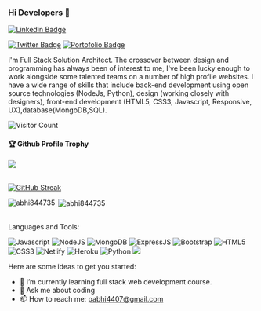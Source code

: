 ### Hi Developers 👋


[![Linkedin Badge](https://img.shields.io/badge/-Abhi-blue?style=flat-square&logo=Linkedin&logoColor=white&link=https://www.linkedin.com/in/abhi-panchal-29721423a)](https://www.linkedin.com/in/abhi-panchal-29721423a)



[![Twitter Badge](https://img.shields.io/badge/Twitter-Abhi-blue)](https://twitter.com/Abhi43378410)
[![Portofolio Badge](https://img.shields.io/badge/Porfolio-Abhi-red)](https://abhi844735.github.io/)


I'm
Full Stack Solution Architect.
The crossover between design and programming has always been of interest to me, I've been lucky enough to work alongside some talented teams on a number of high profile websites. I have a wide range of skills that include back-end development using open source technologies (NodeJs, Python), design (working closely with designers), front-end development (HTML5, CSS3, Javascript, Responsive, UX),database(MongoDB,SQL).


![Visitor Count](https://profile-counter.glitch.me/abhi844735/count.svg)

<div>
  <h4>🏆 Github Profile Trophy</h4>
  <a href="https://github.com/ryo-ma/github-profile-trophy">
    <img src="https://github-profile-trophy.vercel.app/?username=abhi844735&column=7"/>
  </a>
</div>
</br>


[![GitHub Streak](https://github-readme-streak-stats.herokuapp.com?user=abhi844735&theme=dark)](https://git.io/streak-stats)
<p><img align="left" src="https://github-readme-stats.vercel.app/api/top-langs?username=abhi844735&show_icons=true&locale=en&layout=compact" alt="abhi844735" /></p>
<p>&nbsp;<img align="center" src="https://github-readme-stats.vercel.app/api?username=abhi844735&show_icons=true&locale=en" alt="abhi844735" /></p>
</br>
Languages and Tools: 

 <img alt="Javascript" src="https://img.shields.io/badge/javascript-%23ED8B00.svg?style=flat-square&logo=javascript&logoColor=white"/>  <img alt="NodeJS" src="https://img.shields.io/badge/node.js-%2343853D.svg?style=flat-square&logo=node-dot-js&logoColor=white"/>  <img alt="MongoDB" src ="https://img.shields.io/badge/MongoDB-%234ea94b.svg?style=flat-square&logo=mongodb&logoColor=white"/> <img alt="ExpressJS" src ="https://img.shields.io/badge/ExpressjS-%234e434b.svg?style=flat-square&logo=express&logoColor=white"/> <img alt="Bootstrap" src="https://img.shields.io/badge/bootstrap-%23563D7C.svg?style=flat-square&logo=bootstrap&logoColor=white"/> <img alt="HTML5" src="https://img.shields.io/badge/html5-%23E34F26.svg?style=flat-square&logo=html5&logoColor=white"/> <img alt="CSS3" src="https://img.shields.io/badge/css3-%231572B6.svg?style=flat-square&logo=css3&logoColor=white"/> <img alt="Netlify" src ="https://img.shields.io/badge/Netllify-%234eab.svg?style=flat-square&logo=netlify&logoColor=white"/> <img alt="Heroku" src ="https://img.shields.io/badge/Heroku-%23478a4b.svg?style=flat-square&logo=heroku&logoColor=white"/> <img alt="Python" src ="https://img.shields.io/badge/Python-%2834ea9.svg?style=flat-square&logo=python&logoColor=white"/>
![](https://activity-graph.herokuapp.com/graph?username=ankitsingh711&theme=react-dark&area=true)

<!-- *abhi844735/abhi844735* is a ✨ special ✨ repository because its `README.md` (this file) appears on your GitHub profile. -->

Here are some ideas to get you started:

<!-- - 🔭 I’m currently working on ... -->

<!-- - 👯 I’m looking to collaborate on ... -->
<!-- - 🤔 I’m looking for help with ... -->
- 🌱 I’m currently learning full stack web development course.
- 💬 Ask me about coding
- 📫 How to reach me: pabhi4407@gmail.com
<!-- - 😄 Pronouns: ... -->
<!-- - ⚡ Fun fact: ..... -->


